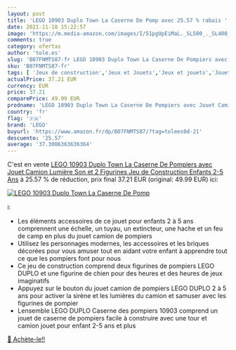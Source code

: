 ```yaml
---
layout: post
title: 'LEGO 10903 Duplo Town La Caserne De Pomp avec 25.57 % rabais '
date: 2021-11-10 15:22:57
image: 'https://m.media-amazon.com/images/I/51pgUpEiMaL._SL500_._SL400_.jpg'
comments: true
category: ofertas
author: 'tole.es'
slug: 'B07FNMTS87-fr LEGO 10903 Duplo Town La Caserne De Pompiers avec Jouet...'
sku: 'B07FNMTS87-fr'
tags: [ 'Jeux de construction','Jeux et Jouets','Jeux et jouets','Jouets dactivité et de développement','Jouets déveil et 1er âge','Jouets à empiler et de tri','Sets de jeux de construction','lego', ]
actualPrice: 37.21 EUR
currency: EUR
price: 37.21
comparePrice: 49.99 EUR
prodname: 'LEGO 10903 Duplo Town La Caserne De Pompiers avec Jouet Camion  Lumière  Son et 2 Figurines  Jeu de Construction Enfants 2-5 Ans'
country: 'fr'
flag: '🇫🇷'
brand: 'LEGO'
buyurl: 'https://www.amazon.fr/dp/B07FNMTS87/?tag=tolees0d-21'
descuento: '25.57'
average: '37.3006363636364'
---
```


C'est en vente [LEGO 10903 Duplo Town La Caserne De Pompiers avec Jouet Camion  Lumière  Son et 2 Figurines  Jeu de Construction Enfants 2-5 Ans](https://www.amazon.fr/dp/B07FNMTS87/?tag=tolees0d-21)  à  25.57 % de réduction, prix final  37.21 EUR (original: 49.99 EUR) ici:

[![LEGO 10903 Duplo Town La Caserne De Pomp](https://m.media-amazon.com/images/I/51pgUpEiMaL._SL500_._SL400_.jpg)](https://www.amazon.fr/dp/B07FNMTS87/?tag=tolees0d-21)

ℹ️:

- Les éléments accessoires de ce jouet pour enfants 2 à 5 ans comprennent une échelle, un tuyau, un extincteur, une hache et un feu de camp en plus du jouet camion de pompiers
- Utilisez les personnages modernes, les accessoires et les briques décorées pour vous amuser tout en aidant votre enfant à apprendre tout ce que les pompiers font pour nous
- Ce jeu de construction comprend deux figurines de pompiers LEGO DUPLO et une figurine de chien pour des heures et des heures de jeux imaginatifs
- Appuyez sur le bouton du jouet camion de pompiers LEGO DUPLO 2 à 5 ans pour activer la sirène et les lumières du camion et samuser avec les figurines de pompier
- Lensemble LEGO DUPLO Caserne des pompiers 10903 comprend un jouet de caserne de pompiers facile à construire avec une tour et camion jouet pour enfant 2-5 ans et plus

[🛒 Achète-le!!](https://www.amazon.fr/dp/B07FNMTS87/?tag=tolees0d-21)
